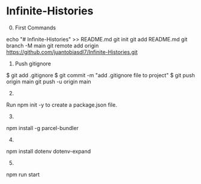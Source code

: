 # Infinite-Histories

0. First Commands

echo "# Infinite-Histories" >> README.md
git init
git add README.md
git branch -M main
git remote add origin https://github.com/juantobiasdl7/Infinite-Histories.git




1. Push gitignore

$ git add .gitignore
$ git commit -m "add .gitignore file to project"
$ git push origin main
git push -u origin main

2.
Run npm init -y to create a package.json file.

3.
npm install -g parcel-bundler

4.
npm install dotenv dotenv-expand

5.
npm run start